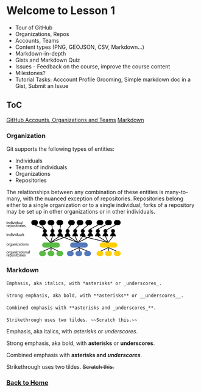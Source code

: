 # Welcome to Lesson 1

- Tour of GitHub				
- Organizations, Repos				
- Accounts, Teams				
- Content types (PNG, GEOJSON, CSV, Markdown...)				
- Markdown-in-depth				
- Gists and Markdown Quiz				
- Issues - Feedback on the course, improve the course content				
- Milestones?				
- Tutorial Tasks: Acccount Profile Grooming, Simple markdown doc in a Gist, Submit an Issue

## ToC

[GitHub Accounts, Organizations and Teams](#organization)
[Markdown](#markdown)


### Organization
Git supports the following types of entities:
- Individuals
- Teams of individuals
- Organizations
- Repositories

The relationships between any combination of these entities is many-to-many, with the nuanced exception of repositories.
Repositories belong either to a single organization or to a single individual; forks of a repository may be set up in other organizations or in other individuals. 

<img src = ../../images/github-organizations-teams-repos.png width = 300 align="center">

### Markdown

```no-highlight
Emphasis, aka italics, with *asterisks* or _underscores_.

Strong emphasis, aka bold, with **asterisks** or __underscores__.

Combined emphasis with **asterisks and _underscores_**.

Strikethrough uses two tildes. ~~Scratch this.~~
```

Emphasis, aka italics, with *asterisks* or _underscores_.

Strong emphasis, aka bold, with **asterisks** or __underscores__.

Combined emphasis with **asterisks and _underscores_**.

Strikethrough uses two tildes. ~~Scratch this.~~


### [Back to Home](..)
